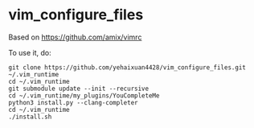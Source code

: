 # vim_configure_files
Based on https://github.com/amix/vimrc

To use it, do:
```
git clone https://github.com/yehaixuan4428/vim_configure_files.git ~/.vim_runtime
cd ~/.vim_runtime
git submodule update --init --recursive
cd ~/.vim_runtime/my_plugins/YouCompleteMe
python3 install.py --clang-completer
cd ~/.vim_runtime
./install.sh
```

